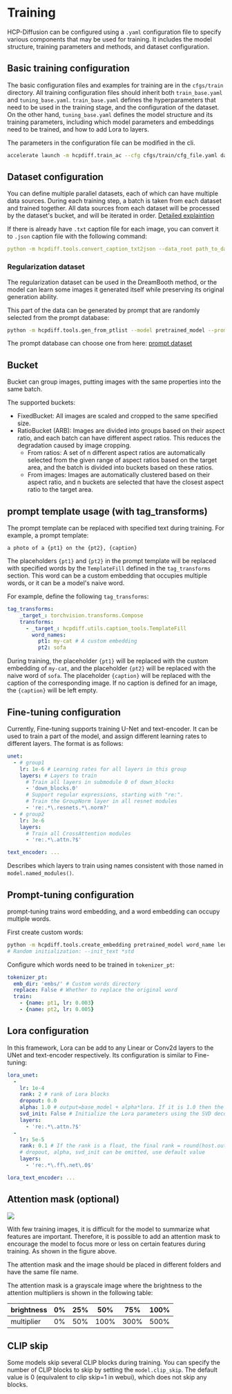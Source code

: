 # Training

HCP-Diffusion can be configured using a ```.yaml``` configuration file to specify various components that may be used for training.
It includes the model structure, training parameters and methods, and dataset configuration.

## Basic training configuration

The basic configuration files and examples for training are in the ```cfgs/train``` directory.
All training configuration files should inherit both ```train_base.yaml``` and ```tuning_base.yaml```.
```train_base.yaml``` defines the hyperparameters that need to be used in the training stage, and the configuration of the dataset.
On the other hand, ```tuning_base.yaml``` defines the model structure and its training parameters,
including which model parameters and embeddings need to be trained, and how to add Lora to layers.

The parameters in the configuration file can be modified in the cli.
```bash
accelerate launch -m hcpdiff.train_ac --cfg cfgs/train/cfg_file.yaml data.dataset1.batch_size=2 seed=1919810
```

## Dataset configuration

You can define multiple parallel datasets, each of which can have multiple data sources. During each training step, a batch is taken from each dataset and trained together.
All data sources from each dataset will be processed by the dataset's bucket, and will be iterated in order.
[Detailed explaintion](cfg.md#dataset-configurations)

If there is already have ```.txt``` caption file for each image, 
you can convert it to ```.json``` caption file with the following command:
```yaml
python -m hcpdiff.tools.convert_caption_txt2json --data_root path_to_dataset
```

### Regularization dataset
The regularization dataset can be used in the DreamBooth method, or the model can learn some images it generated itself while preserving its original generation ability.

This part of the data can be generated by prompt that are randomly selected from the prompt database:
```bash
python -m hcpdiff.tools.gen_from_ptlist --model pretrained_model --prompt_file prompt_dataset.parquet --out_dir images_output_dir
```

The prompt database can choose one from here: [prompt dataset](https://huggingface.co/datasets/7eu7d7/HCP-Diffusion-datas/tree/main)

## Bucket
Bucket can group images, putting images with the same properties into the same batch.

The supported buckets:
+ FixedBucket: All images are scaled and cropped to the same specified size.
+ RatioBucket (ARB): Images are divided into groups based on their aspect ratio, and each batch can have different aspect ratios. This reduces the degradation caused by image cropping.
    + From ratios: A set of n different aspect ratios are automatically selected from the given range of aspect ratios based on the target area, and the batch is divided into buckets based on these ratios.
    + From images: Images are automatically clustered based on their aspect ratio, and n buckets are selected that have the closest aspect ratio to the target area.

## prompt template usage (with tag_transforms)
The prompt template can be replaced with specified text during training.
For example, a prompt template:

```a photo of a {pt1} on the {pt2}, {caption}```

The placeholders ```{pt1}``` and ```{pt2}``` in the prompt template will be replaced with specified words by the ```TemplateFill``` defined in the ```tag_transforms``` section. 
This word can be a custom embedding that occupies multiple words, or it can be a model's naive word.

For example, define the following ```tag_transforms```:
```yaml
tag_transforms:
    _target_: torchvision.transforms.Compose
    transforms:
      - _target_: hcpdiff.utils.caption_tools.TemplateFill
        word_names:
          pt1: my-cat # A custom embedding
          pt2: sofa
```
During training, the placeholder ```{pt1}``` will be replaced with the custom embedding of ```my-cat```,
and the placeholder ```{pt2}``` will be replaced with the naive word of ```sofa```. 
The placeholder ```{caption}``` will be replaced with the caption of the corresponding image.
If no caption is defined for an image, the ```{caption}``` will be left empty.

## Fine-tuning configuration
Currently, Fine-tuning supports training U-Net and text-encoder. It can be used to train a part of the model, and assign different learning rates to different layers. The format is as follows:
```yaml
unet:
  - # group1
    lr: 1e-6 # Learning rates for all layers in this group
    layers: # Layers to train
      # Train all layers in submodule 0 of down_blocks
      - 'down_blocks.0'
      # Support regular expressions, starting with "re:".
      # Train the GroupNorm layer in all resnet modules
      - 're:.*\.resnets.*\.norm?'
  - # group2
    lr: 3e-6
    layers:
      # Train all CrossAttention modules
      - 're:.*\.attn.?$'

text_encoder: ...
```
Describes which layers to train using names consistent with those named in ```model.named_modules()```.

## Prompt-tuning configuration
prompt-tuning trains word embedding, and a word embedding can occupy multiple words.

First create custom words:
```bash
python -m hcpdiff.tools.create_embedding pretrained_model word_name length_of_word [--init_text initial_text]
# Random initialization: --init_text *std
```

Configure which words need to be trained in ```tokenizer_pt```:
```yaml
tokenizer_pt:
  emb_dir: 'embs/' # Custom words directory
  replace: False # Whether to replace the original word
  train: 
    - {name: pt1, lr: 0.003}
    - {name: pt2, lr: 0.005}
```

## Lora configuration
In this framework, Lora can be add to any Linear or Conv2d layers to the UNet and text-encoder respectively.
Its configuration is similar to Fine-tuning:
```yaml
lora_unet:
  -
    lr: 1e-4
    rank: 2 # rank of Lora blocks
    dropout: 0.0
    alpha: 1.0 # output=base_model + alpha*lora. If it is 1.0 then the final alpha is 1/rank
    svd_init: False # Initialize the Lora parameters using the SVD decomposition results of the host layer.
    layers:
      - 're:.*\.attn.?$'
  -
    lr: 5e-5
    rank: 0.1 # If the rank is a float, the final rank = round(host.out_channel * rank)
    # dropout, alpha, svd_init can be omitted, use default value
    layers:
      - 're:.*\.ff\.net\.0$'

lora_text_encoder: ...
```

## Attention mask (optional)

![](../imgs/att_map.webp)

With few training images, it is difficult for the model to summarize what features are important.
Therefore, it is possible to add an attention mask to encourage the model to focus more or less on certain features during training.
As shown in the figure above.

The attention mask and the image should be placed in different folders and have the same file name.

The attention mask is a grayscale image where the brightness to the attention multipliers is shown in the following table:

| brightness | 0% | 25% | 50%  | 75%  | 100% |
|------------|----|-----|------|------|------|
| multiplier | 0% | 50% | 100% | 300% | 500% |

## CLIP skip
Some models skip several CLIP blocks during training.
You can specify the number of CLIP blocks to skip by setting the ```model.clip_skip```.
The default value is 0 (equivalent to clip skip=1 in webui), which does not skip any blocks.
